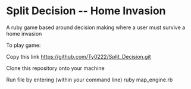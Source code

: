 # Split Decision -- Home Invasion
A ruby game based around decision making where a user must survive a home invasion

To play game: 

Copy this link https://github.com/Ty0222/Split_Decision.git 

Clone this repository onto your machine

Run file by entering (within your command line) ruby map_engine.rb
